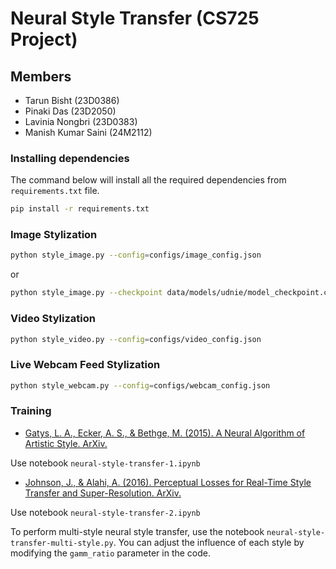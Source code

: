 # Neural Style Transfer (CS725 Project)

## Members

- Tarun Bisht (23D0386)
- Pinaki Das (23D2050)
- Lavinia Nongbri (23D0383)
- Manish Kumar Saini (24M2112)

### Installing dependencies

The command below will install all the required dependencies from `requirements.txt` file.

```bash
pip install -r requirements.txt
```

### Image Stylization

```bash
python style_image.py --config=configs/image_config.json
```

or

```bash
python style_image.py --checkpoint data/models/udnie/model_checkpoint.ckpt --image data/images/content.jpg --image_size 1366 768 --output output/styled.jpg
```

### Video Stylization

```bash
python style_video.py --config=configs/video_config.json
```

### Live Webcam Feed Stylization

```bash
python style_webcam.py --config=configs/webcam_config.json
```

### Training

- [Gatys, L. A., Ecker, A. S., & Bethge, M. (2015). A Neural Algorithm of Artistic Style. ArXiv.](https://arxiv.org/abs/1508.06576)

Use notebook `neural-style-transfer-1.ipynb`

- [Johnson, J., & Alahi, A. (2016). Perceptual Losses for Real-Time Style Transfer and Super-Resolution. ArXiv.](https://arxiv.org/abs/1603.08155)

Use notebook `neural-style-transfer-2.ipynb`

To perform multi-style neural style transfer, use the notebook `neural-style-transfer-multi-style.py`. 
You can adjust the influence of each style by modifying the `gamm_ratio` parameter in the code.
